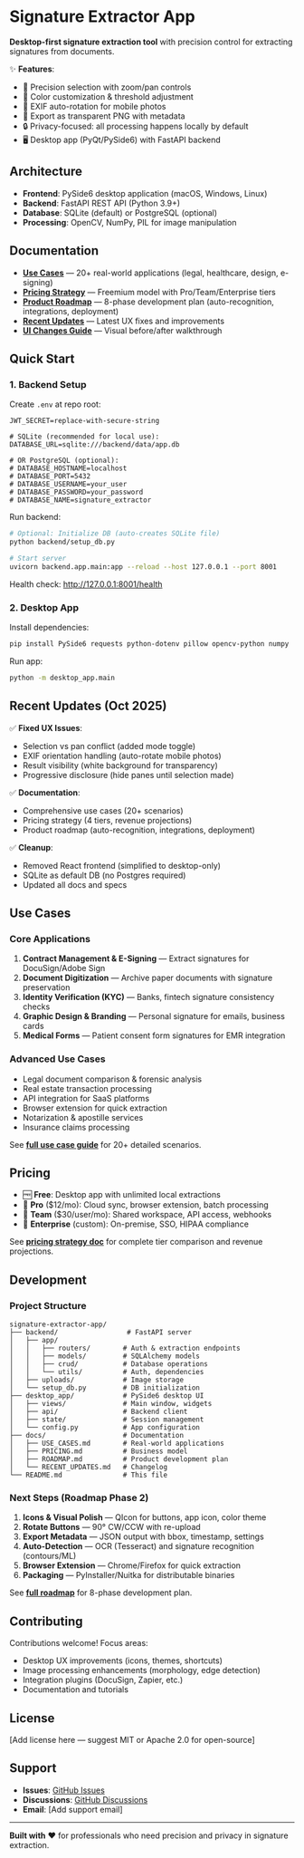 # Signature Extractor App

**Desktop-first signature extraction tool** with precision control for extracting signatures from documents.

✨ **Features**:
- 🎯 Precision selection with zoom/pan controls
- 🎨 Color customization & threshold adjustment
- 🔄 EXIF auto-rotation for mobile photos
- 💾 Export as transparent PNG with metadata
- 🔒 Privacy-focused: all processing happens locally by default
- 🖥️ Desktop app (PyQt/PySide6) with FastAPI backend

## Architecture

- **Frontend**: PySide6 desktop application (macOS, Windows, Linux)
- **Backend**: FastAPI REST API (Python 3.9+)
- **Database**: SQLite (default) or PostgreSQL (optional)
- **Processing**: OpenCV, NumPy, PIL for image manipulation

## Documentation

- **[Use Cases](docs/USE_CASES.md)** — 20+ real-world applications (legal, healthcare, design, e-signing)
- **[Pricing Strategy](docs/PRICING.md)** — Freemium model with Pro/Team/Enterprise tiers
- **[Product Roadmap](docs/ROADMAP.md)** — 8-phase development plan (auto-recognition, integrations, deployment)
- **[Recent Updates](docs/RECENT_UPDATES.md)** — Latest UX fixes and improvements
- **[UI Changes Guide](docs/UI_CHANGES.md)** — Visual before/after walkthrough

## Quick Start

### 1. Backend Setup

Create `.env` at repo root:

```env
JWT_SECRET=replace-with-secure-string

# SQLite (recommended for local use):
DATABASE_URL=sqlite:///backend/data/app.db

# OR PostgreSQL (optional):
# DATABASE_HOSTNAME=localhost
# DATABASE_PORT=5432
# DATABASE_USERNAME=your_user
# DATABASE_PASSWORD=your_password
# DATABASE_NAME=signature_extractor
```

Run backend:

```zsh
# Optional: Initialize DB (auto-creates SQLite file)
python backend/setup_db.py

# Start server
uvicorn backend.app.main:app --reload --host 127.0.0.1 --port 8001
```

Health check: <http://127.0.0.1:8001/health>

### 2. Desktop App

Install dependencies:

```zsh
pip install PySide6 requests python-dotenv pillow opencv-python numpy
```

Run app:

```zsh
python -m desktop_app.main
```

## Recent Updates (Oct 2025)

✅ **Fixed UX Issues**:
- Selection vs pan conflict (added mode toggle)
- EXIF orientation handling (auto-rotate mobile photos)
- Result visibility (white background for transparency)
- Progressive disclosure (hide panes until selection made)

✅ **Documentation**:
- Comprehensive use cases (20+ scenarios)
- Pricing strategy (4 tiers, revenue projections)
- Product roadmap (auto-recognition, integrations, deployment)

✅ **Cleanup**:
- Removed React frontend (simplified to desktop-only)
- SQLite as default DB (no Postgres required)
- Updated all docs and specs

## Use Cases

### Core Applications
1. **Contract Management & E-Signing** — Extract signatures for DocuSign/Adobe Sign
2. **Document Digitization** — Archive paper documents with signature preservation
3. **Identity Verification (KYC)** — Banks, fintech signature consistency checks
4. **Graphic Design & Branding** — Personal signature for emails, business cards
5. **Medical Forms** — Patient consent form signatures for EMR integration

### Advanced Use Cases
- Legal document comparison & forensic analysis
- Real estate transaction processing
- API integration for SaaS platforms
- Browser extension for quick extraction
- Notarization & apostille services
- Insurance claims processing

See **[full use case guide](docs/USE_CASES.md)** for 20+ detailed scenarios.

## Pricing

- 🆓 **Free**: Desktop app with unlimited local extractions
- 💼 **Pro** ($12/mo): Cloud sync, browser extension, batch processing
- 🏢 **Team** ($30/user/mo): Shared workspace, API access, webhooks
- 🚀 **Enterprise** (custom): On-premise, SSO, HIPAA compliance

See **[pricing strategy doc](docs/PRICING.md)** for complete tier comparison and revenue projections.

## Development

### Project Structure

```
signature-extractor-app/
├── backend/                 # FastAPI server
│   ├── app/
│   │   ├── routers/        # Auth & extraction endpoints
│   │   ├── models/         # SQLAlchemy models
│   │   ├── crud/           # Database operations
│   │   └── utils/          # Auth, dependencies
│   ├── uploads/            # Image storage
│   └── setup_db.py         # DB initialization
├── desktop_app/            # PySide6 desktop UI
│   ├── views/              # Main window, widgets
│   ├── api/                # Backend client
│   ├── state/              # Session management
│   └── config.py           # App configuration
├── docs/                   # Documentation
│   ├── USE_CASES.md        # Real-world applications
│   ├── PRICING.md          # Business model
│   ├── ROADMAP.md          # Product development plan
│   └── RECENT_UPDATES.md   # Changelog
└── README.md               # This file
```

### Next Steps (Roadmap Phase 2)

1. **Icons & Visual Polish** — QIcon for buttons, app icon, color theme
2. **Rotate Buttons** — 90° CW/CCW with re-upload
3. **Export Metadata** — JSON output with bbox, timestamp, settings
4. **Auto-Detection** — OCR (Tesseract) and signature recognition (contours/ML)
5. **Browser Extension** — Chrome/Firefox for quick extraction
6. **Packaging** — PyInstaller/Nuitka for distributable binaries

See **[full roadmap](docs/ROADMAP.md)** for 8-phase development plan.

## Contributing

Contributions welcome! Focus areas:
- Desktop UX improvements (icons, themes, shortcuts)
- Image processing enhancements (morphology, edge detection)
- Integration plugins (DocuSign, Zapier, etc.)
- Documentation and tutorials

## License

[Add license here — suggest MIT or Apache 2.0 for open-source]

## Support

- **Issues**: [GitHub Issues](https://github.com/pranaysuyash/sig_ext_fastapi_react/issues)
- **Discussions**: [GitHub Discussions](https://github.com/pranaysuyash/sig_ext_fastapi_react/discussions)
- **Email**: [Add support email]

---

**Built with** ❤️ for professionals who need precision and privacy in signature extraction.
